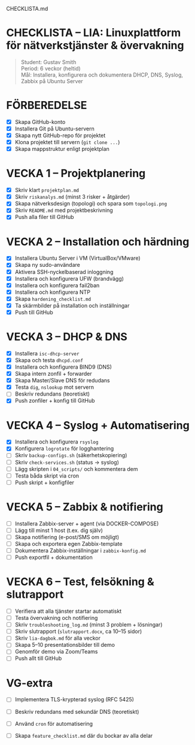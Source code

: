 CHECKLISTA.md
# CHECKLISTA – LIA: Linuxplattform för nätverkstjänster & övervakning

> Student: Gustav Smith  
> Period: 6 veckor (heltid)  
> Mål: Installera, konfigurera och dokumentera DHCP, DNS, Syslog, Zabbix på Ubuntu Server

#  FÖRBEREDELSE

- [X] Skapa GitHub-konto
- [X] Installera Git på Ubuntu-servern
- [X] Skapa nytt GitHub-repo för projektet
- [X] Klona projektet till servern (`git clone ...`)
- [X] Skapa mappstruktur enligt projektplan

# VECKA 1 – Projektplanering

- [X] Skriv klart `projektplan.md`
- [X] Skriv `riskanalys.md` (minst 3 risker + åtgärder)
- [X] Skapa nätverksdesign (topologi) och spara som `topologi.png`
- [X] Skriv `README.md` med projektbeskrivning
- [X] Push alla filer till GitHub

# VECKA 2 – Installation och härdning

- [X] Installera Ubuntu Server i VM (VirtualBox/VMware)
- [X] Skapa ny sudo-användare
- [X] Aktivera SSH-nyckelbaserad inloggning
- [X] Installera och konfigurera UFW (brandvägg)
- [X] Installera och konfigurera fail2ban
- [X] Installera och konfigurera NTP
- [X] Skapa `hardening_checklist.md`
- [X] Ta skärmbilder på installation och inställningar
- [X] Push till GitHub

# VECKA 3 – DHCP & DNS

- [X] Installera `isc-dhcp-server`
- [X] Skapa och testa `dhcpd.conf`
- [X] Installera och konfigurera BIND9 (DNS)
- [X] Skapa intern zonfil + forwarder
- [X] Skapa Master/Slave DNS för redudans
- [X] Testa `dig`, `nslookup` mot servern
- [ ] Beskriv redundans (teoretiskt)
- [X] Push zonfiler + konfig till GitHub

#  VECKA 4 – Syslog + Automatisering

- [X] Installera och konfigurera `rsyslog`
- [X] Konfigurera `logrotate` för logghantering
- [ ] Skriv `backup-configs.sh` (säkerhetskopiering)
- [ ] Skriv `check-services.sh` (status → syslog)
- [ ] Lägg skripten i `04_scripts/` och kommentera dem
- [ ] Testa båda skript via cron
- [ ] Push skript + konfigfiler

#  VECKA 5 – Zabbix & notifiering

- [ ] Installera Zabbix-server + agent (via DOCKER-COMPOSE)
- [ ] Lägg till minst 1 host (t.ex. dig själv)
- [ ] Skapa notifiering (e-post/SMS om möjligt)
- [ ] Skapa och exportera egen Zabbix-template
- [ ] Dokumentera Zabbix-inställningar i `zabbix-konfig.md`
- [ ] Push exportfil + dokumentation

#  VECKA 6 – Test, felsökning & slutrapport

- [ ] Verifiera att alla tjänster startar automatiskt
- [ ] Testa övervakning och notifiering
- [ ] Skriv `troubleshooting_log.md` (minst 3 problem + lösningar)
- [ ] Skriv slutrapport (`slutrapport.docx`, ca 10–15 sidor)
- [ ] Skriv `lia-dagbok.md` för alla veckor
- [ ] Skapa 5–10 presentationsbilder till demo
- [ ] Genomför demo via Zoom/Teams
- [ ] Push allt till GitHub

#  VG-extra 
- [ ] Implementera TLS-krypterad syslog (RFC 5425)
- [ ] Beskriv redundans med sekundär DNS (teoretiskt)
- [ ] Använd `cron` för automatisering
- [ ] Skapa `feature_checklist.md` där du bockar av alla delar

